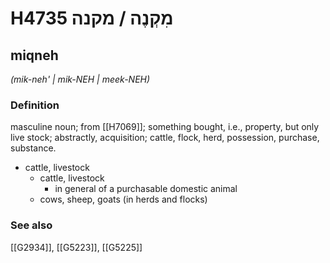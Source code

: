 # H4735 מִקְנֶה / מקנה

## miqneh

_(mik-neh' | mik-NEH | meek-NEH)_

### Definition

masculine noun; from [[H7069]]; something bought, i.e., property, but only live stock; abstractly, acquisition; cattle, flock, herd, possession, purchase, substance.

- cattle, livestock
    - cattle, livestock
        - in general of a purchasable domestic animal
    - cows, sheep, goats (in herds and flocks)
### See also

[[G2934]], [[G5223]], [[G5225]]

